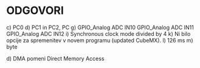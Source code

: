# ODGOVORI

c) PC0
d) PC1 in PC2, PC
g) GPIO_Analog ADC IN10
   GPIO_Analog ADC IN11
   GPIO_Analog ADC IN12
i) Synchronous clock mode divided by 4
k) Ni bilo opcije za spremenitev v novem programu (updated CubeMX).
l) 126 ms
m) byte

d) DMA pomeni Direct Memory Access
